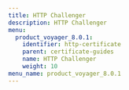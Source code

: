 ```yaml
---
title: HTTP Challenger
description: HTTP Challenger
menu:
  product_voyager_8.0.1:
    identifier: http-certificate
    parent: certificate-guides
    name: HTTP Challenger
    weight: 10
menu_name: product_voyager_8.0.1
---
```

